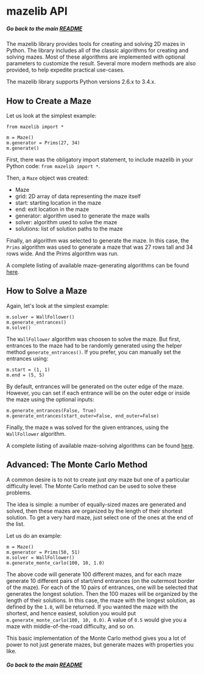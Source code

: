 # mazelib API

##### Go back to the main [README](../README.md)

The mazelib library provides tools for creating and solving 2D mazes in Python. The library includes all of the classic algorithms for creating and solving mazes. Most of these algorithms are implemented with optional parameters to customize the result. Several more modern methods are also provided, to help expedite practical use-cases.

The mazelib library supports Python versions 2.6.x to 3.4.x.

## How to Create a Maze

Let us look at the simplest example:

    from mazelib import *

    m = Maze()
    m.generator = Prims(27, 34)
    m.generate()

First, there was the obligatory import statement, to include mazelib in your Python code: `from mazelib import *`.

Then, a `Maze` object was created:

* Maze
 * grid: 2D array of data representing the maze itself
 * start: starting location in the maze
 * end: exit location in the maze
 * generator: algorithm used to generate the maze walls
 * solver: algorithm used to solve the maze
 * solutions: list of solution paths to the maze

Finally, an algorithm was selected to generate the maze. In this case, the `Prims` algorithm was used to generate a maze that was 27 rows tall and 34 rows wide. And the Prims algorithm was run.

A complete listing of available maze-generating algorithms can be found [here](MAZE_GEN_ALGOS.md).

## How to Solve a Maze

Again, let's look at the simplest example:

    m.solver = WallFollower()
    m.generate_entrances()
    m.solve()

The `WallFollower` algorithm was choosen to solve the maze. But first, entrances to the maze had to be randomly generated using the helper method `generate_entrances()`. If you prefer, you can manually set the entrances using:

    m.start = (1, 1)
    m.end = (5, 5)

By default, entrances will be generated on the outer edge of the maze. However, you can set if each entrance will be on the outer edge or inside the maze using the optional inputs:

    m.generate_entrances(False, True)
    m.generate_entrances(start_outer=False, end_outer=False)

Finally, the maze `m` was solved for the given entrances, using the `WallFollower` algorithm.

A complete listing of available maze-solving algorithms can be found [here](MAZE_SOLVE_ALGOS.md).

## Advanced: The Monte Carlo Method

A common desire is to not to create just *any* maze but one of a particular difficulty level. The Monte Carlo method can be used to solve these problems.

The idea is simple: a number of equally-sized mazes are generated and solved, then these mazes are organized by the length of their shortest solution. To get a very hard maze, just select one of the ones at the end of the list.

Let us do an example:

    m = Maze()
    m.generator = Prims(50, 51)
    m.solver = WallFollower()
    m.generate_monte_carlo(100, 10, 1.0)

The above code will generate 100 different mazes, and for each maze generate 10 different pairs of start/end entrances (on the outermost border of the maze). For each of the 10 pairs of entrances, one will be selected that generates the longest solution. Then the 100 mazes will be organized by the length of their solutions. In this case, the maze with the longest solution, as defined by the `1.0`, will be returned. If you wanted the maze with the shortest, and hence easiest, solution you would put `m.generate_monte_carlo(100, 10, 0.0)`.  A value of `0.5` would give you a maze with middle-of-the-road difficulty, and so on.

This basic implementation of the Monte Carlo method gives you a lot of power to not just generate mazes, but generate mazes with properties you like.


##### Go back to the main [README](../README.md)
